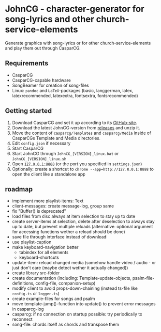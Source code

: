 # JohnCG - character-generator for song-lyrics and other church-service-elements
Generate graphics with song-lyrics or for other church-service-elements and play them out through CasparCG.

## Requirements
- CasparCG
- CasparCG-capable hardware
- SongBeamer for creation of song-files
- Linux: `pandoc` and `LaTeX`-packages (basic, langgerman, latex, latexrecommended, latexextra, fontsextra, fontsrecommended)

## Getting started
1. Download CasparCG and set it up according to its [GitHub-site](https://github.com/CasparCG/server).
2. Download the latest JohnCG-version from [releases](https://github.com/johannesbuehl/johncg/releases) and unzip it.
3. Move the content of `casparcg/Templates` and `casparcg/Media` inside of CasparCGs Template and Media directories.
4. Edit `config.json` if necessary
5. Start CasparCG
6. Start JohnCG through `JohnCG_[VERSION]_linux.bat` or `JohnCG_[VERSION]_linux.sh`
7. Open [`127.0.0.1:8888`](127.0.0.1:8888) (or the port you specified in `settings.json`)
8. Optionally: create a shortcut to `chrome --app=http://127.0.0.1:8888` to open the client like a standalone app

## roadmap
- implement more playlist-items: Text
- client-messages: create message-log, group same
- fix "Buffer() is deprecated"
- load files from disc always at item selection to stay up to date
- create server-items at selection, delete after deselection to always stay up to date, but prevent multiple reloads (alternative: optional argument for accessing functions wether a reload should be done)
- save file through interface instead of download
- use playlist-caption
- make keyboard-navigation better
  - tabindex for all elements
  - keyboard-shortcuts
- update-item: reload changed media (somehow handle video / audio - or just don't care (maybe detect wether it actually changed))
- create library src-folder
- create documentation (including: Template-update-objects, psalm-file-definitions, config-file, companion-setup)
- modify client to avoid props-down-chaining (instead ts-file like `config.ts` or `logger.ts`)
- create example-files for songs and psalm
- move template-jump()-function into update() to prevent error messages in casparcg-log
- casparcg: if no connection on startup possible: try periodically to reconnect
- song-file: chords itself as chords and transpose them
